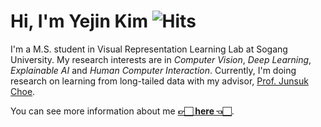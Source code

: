 # Hi, I'm Yejin Kim ![Hits](https://hits.seeyoufarm.com/api/count/incr/badge.svg?url=https%3A%2F%2Fgithub.com%2Fkyj93790)
I'm a M.S. student in Visual Representation Learning Lab at Sogang University. My research interests are in *Computer Vision*, *Deep Learning*, *Explainable AI* and *Human Computer Interaction*. Currently, I'm doing research on learning from long-tailed data with my advisor, [Prof. Junsuk Choe](https://sites.google.com/site/junsukchoe/).

You can see more information about me **[👉🏻 here 👈🏻](https://sites.google.com/view/yejin-c-kim/)**.
